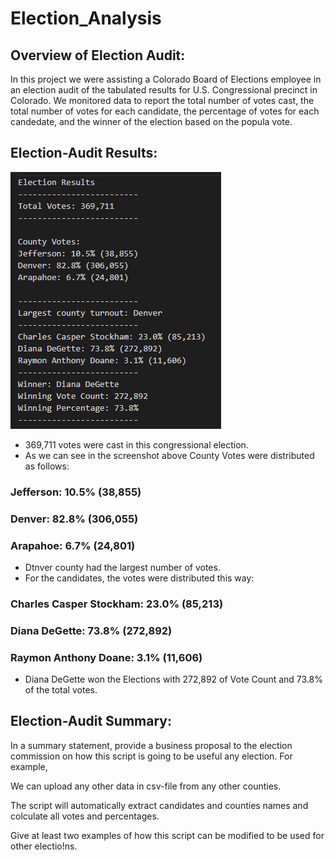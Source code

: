 # Election_Analysis

## Overview of Election Audit:
In this project we were assisting a Colorado Board of Elections employee in an election audit of the tabulated results for U.S. Congressional precinct in Colorado.
We monitored data to report the total number of votes cast, the total number of votes for each candidate, the percentage of votes for each candedate, and the winner of the election based on the popula vote.

## Election-Audit Results:
![pic](https://github.com/ElenaMasarsky/Election_Analysis/blob/main/analysis/election_results.png)
* 369,711 votes were cast in this congressional election.
* As we can see in the screenshot above County Votes were distributed as follows:
### Jefferson: 10.5% (38,855)
### Denver: 82.8% (306,055)
### Arapahoe: 6.7% (24,801)
* Dtnver county had the largest number of votes.
* For the candidates, the votes were distributed this way:
### Charles Casper Stockham: 23.0% (85,213)
### Diana DeGette: 73.8% (272,892)
### Raymon Anthony Doane: 3.1% (11,606)
* Diana DeGette won the Elections with 272,892 of Vote Count and 73.8% of the total votes.

## Election-Audit Summary:
In a summary statement, provide a business proposal to the election commission on how 
this script is going to be useful any election.
For example,

We can upload any other data in csv-file from any other counties.

The script will automatically extract candidates and counties names and colculate all votes and percentages.




 Give at least two examples of how this script
 can be modified to be used for other electio!ns.